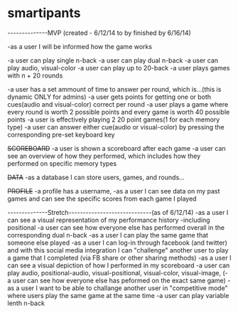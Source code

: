 smartipants
===========
--------------MVP (created - 6/12/14 to by finished by 6/16/14)

-as a user I will be informed how the game works

-a user can play single n-back
-a user can play dual n-back
-a user can play audio, visual-color
-a user can play up to 20-back
-a user plays games with n + 20 rounds

-a user has a set ammount of time to answer per round, which is...(this is dynamic ONLY for admins)
-a user gets points for getting one or both cues(audio and visual-color) correct per round
-a user plays a game where every round is worth 2 possible points and every game is worth 40 possible points
-a user is effectively playing 2 20 point games(1 for each memory type)
-a user can answer either cue(audio or visual-color) by pressing the corresponding pre-set keyboard key 


~~SCOREBOARD~~
-a user is shown a scoreboard after each game
-a user can see an overview of how they performed, which includes how they performed on specific memory types

~~DATA~~
-as a database I can store users, games, and rounds...


~~PROFILE~~
-a profile has a username, 
-as a user I can see data on my past games and can see the specific scores from each game I played


--------------Stretch-----------------------------(as of 6/12/14)
-as a user I can see a visual representation of my performance history
-including positional
-a user can see how everyone else has performed overall in the corresponding dual n-back
-as a user I can play the same game that someone else played
-as a user I can log-in through facebook (and twitter) and with this social media integration I can "challenge" another user to play a game that I completed (via FB share or other sharing methods)
-as a user I can see a visual depiction of how I performed in my scoreboard
-a user can play audio, positional-audio, visual-positional, visual-color, visual-image, 
(-a user can see how everyone else has peformed on the exact same game)
-as a user I want to be able to challange another user in "competitive mode" where users play the same game at the same time
-a user can play variable lenth n-back
